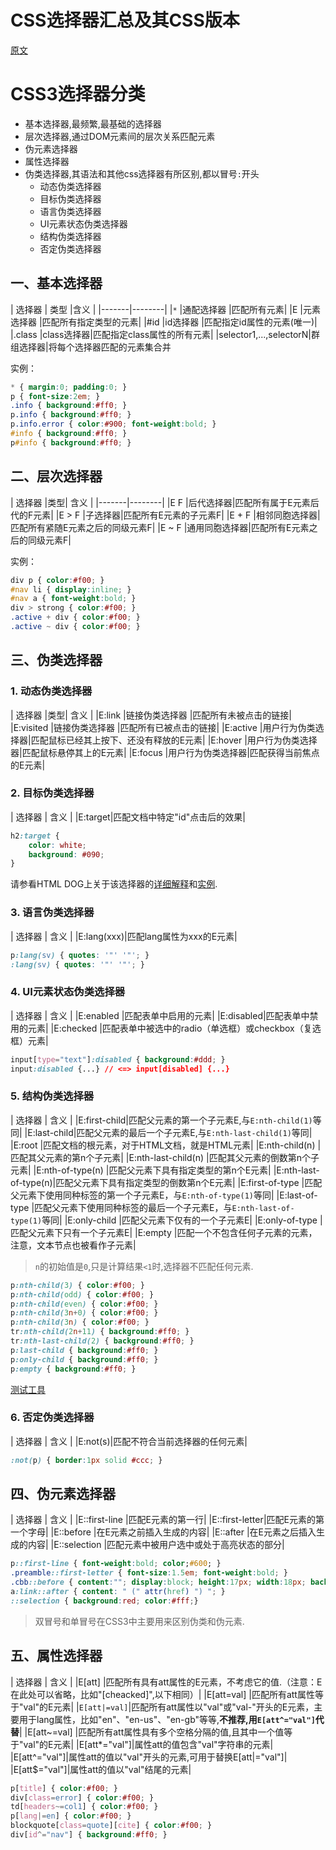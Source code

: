 # CSS选择器汇总及其CSS版本

[原文](http://www.runoob.com/cssref/css-selectors.html)

# CSS3选择器分类

- 基本选择器,最频繁,最基础的选择器
- 层次选择器,通过DOM元素间的层次关系匹配元素
- 伪元素选择器
- 属性选择器
- 伪类选择器,其语法和其他css选择器有所区别,都以冒号`:`开头
  - 动态伪类选择器
  - 目标伪类选择器
  - 语言伪类选择器
  - UI元素状态伪类选择器
  - 结构伪类选择器
  - 否定伪类选择器

## 一、基本选择器

| 选择器 | 类型 |含义 |
|-------|--------|
|`*`    |通配选择器  |匹配所有元素|
|E      |元素选择器  |匹配所有指定类型的元素|
|#id    |id选择器   |匹配指定id属性的元素(唯一)|
|.class |class选择器|匹配指定class属性的所有元素|
|selector1,...,selectorN|群组选择器|将每个选择器匹配的元素集合并

实例：
```css
* { margin:0; padding:0; }
p { font-size:2em; }
.info { background:#ff0; }
p.info { background:#ff0; }
p.info.error { color:#900; font-weight:bold; }
#info { background:#ff0; }
p#info { background:#ff0; }
```

## 二、层次选择器
| 选择器 |类型| 含义 |
|-------|--------|
|E F	  |后代选择器|匹配所有属于E元素后代的F元素|
|E > F  |子选择器|匹配所有E元素的子元素F|
|E + F  |相邻同胞选择器|匹配所有紧随E元素之后的同级元素F|
|E ~ F  |通用同胞选择器|匹配所有E元素之后的同级元素F|

实例：
```css
div p { color:#f00; }
#nav li { display:inline; }
#nav a { font-weight:bold; }
div > strong { color:#f00; }
.active + div { color:#f00; }
.active ~ div { color:#f00; }
```

## 三、伪类选择器

### 1. 动态伪类选择器

| 选择器 |类型| 含义 |
|E:link	   |链接伪类选择器   |匹配所有未被点击的链接|
|E:visited |链接伪类选择器   |匹配所有已被点击的链接|
|E:active  |用户行为伪类选择器|匹配鼠标已经其上按下、还没有释放的E元素|
|E:hover	 |用户行为伪类选择器|匹配鼠标悬停其上的E元素|
|E:focus	 |用户行为伪类选择器|匹配获得当前焦点的E元素|

### 2. 目标伪类选择器

| 选择器 | 含义 |
|E:target|匹配文档中特定"id"点击后的效果|

```css
h2:target {
	color: white;
	background: #090;
}
```

请参看HTML DOG上关于该选择器的[详细解释](http://htmldog.com/articles/suckerfish/target/)和[实例](http://htmldog.com/articles/suckerfish/target/example/).

### 3. 语言伪类选择器

| 选择器 | 含义 |
|E:lang(xxx)|匹配lang属性为xxx的E元素|

```css
p:lang(sv) { quotes: '"' '"'; }
:lang(sv) { quotes: '"' '"'; }
```

### 4. UI元素状态伪类选择器

| 选择器 | 含义 |
|E:enabled |匹配表单中启用的元素|
|E:disabled|匹配表单中禁用的元素|
|E:checked |匹配表单中被选中的radio（单选框）或checkbox（复选框）元素|

```css
input[type="text"]:disabled { background:#ddd; }
input:disabled {...} // <=> input[disabled] {...}
```

### 5. 结构伪类选择器

| 选择器 | 含义 |
|E:first-child|匹配父元素的第一个子元素E,与`E:nth-child(1)`等同|
|E:last-child|匹配父元素的最后一个子元素E,与`E:nth-last-child(1)`等同|
|E:root               |匹配文档的根元素，对于HTML文档，就是HTML元素|
|E:nth-child(n)       |匹配其父元素的第n个子元素|
|E:nth-last-child(n)  |匹配其父元素的倒数第n个子元素|
|E:nth-of-type(n)     |匹配父元素下具有指定类型的第n个E元素|
|E:nth-last-of-type(n)|匹配父元素下具有指定类型的倒数第n个E元素|
|E:first-of-type      |匹配父元素下使用同种标签的第一个子元素E，与`E:nth-of-type(1)`等同|
|E:last-of-type       |匹配父元素下使用同种标签的最后一个子元素E，与`E:nth-last-of-type(1)`等同|
|E:only-child         |匹配父元素下仅有的一个子元素E|
|E:only-of-type       |匹配父元素下只有一个子元素E|
|E:empty              |匹配一个不包含任何子元素的元素，注意，文本节点也被看作子元素|

> `n`的初始值是`0`,只是计算结果`<1`时,选择器不匹配任何元素.

```css
p:nth-child(3) { color:#f00; }
p:nth-child(odd) { color:#f00; }
p:nth-child(even) { color:#f00; }
p:nth-child(3n+0) { color:#f00; }
p:nth-child(3n) { color:#f00; }
tr:nth-child(2n+11) { background:#ff0; }
tr:nth-last-child(2) { background:#ff0; }
p:last-child { background:#ff0; }
p:only-child { background:#ff0; }
p:empty { background:#ff0; }
```

[测试工具](http://lea.verou.me/demos/nth.html)

### 6. 否定伪类选择器

| 选择器 | 含义 |
|E:not(s)|匹配不符合当前选择器的任何元素|

```css
:not(p) { border:1px solid #ccc; }
```

## 四、伪元素选择器

| 选择器 | 含义 |
|E::first-line  |匹配E元素的第一行|
|E::first-letter|匹配E元素的第一个字母|
|E::before      |在E元素之前插入生成的内容|
|E::after	      |在E元素之后插入生成的内容|
|E::selection   |匹配元素中被用户选中或处于高亮状态的部分|

```css
p::first-line { font-weight:bold; color;#600; }
.preamble::first-letter { font-size:1.5em; font-weight:bold; }
.cbb::before { content:""; display:block; height:17px; width:18px; background:url(top.png) no-repeat 0 0; margin:0 0 0 -18px; }
a:link::after { content: " (" attr(href) ") "; }
::selection { background:red; color:#fff;}
```

> 双冒号和单冒号在CSS3中主要用来区别伪类和伪元素.

## 五、属性选择器

| 选择器 | 含义 |
|E[att] 	    |匹配所有具有att属性的E元素，不考虑它的值.（注意：E在此处可以省略，比如"[cheacked]",以下相同）|
|E[att=val]   |匹配所有att属性等于"val"的E元素|
|`E[att|=val]`|匹配所有att属性以"val"或"val-"开头的E元素，主要用于lang属性，比如"en"、"en-us"、"en-gb"等等,**不推荐,用`E[att^="val"]`代替**|
|E[att~=val]  |匹配所有att属性具有多个空格分隔的值,且其中一个值等于"val"的E元素|
|E[att*="val"]|属性att的值包含"val"字符串的元素|
|E[att^="val"]|属性att的值以"val"开头的元素,可用于替换E[att|="val"]|
|E[att$="val"]|属性att的值以"val"结尾的元素|

```css
p[title] { color:#f00; }
div[class=error] { color:#f00; }
td[headers~=col1] { color:#f00; }
p[lang|=en] { color:#f00; }
blockquote[class=quote][cite] { color:#f00; }
div[id^="nav"] { background:#ff0; }
```
